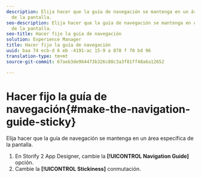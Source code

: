 ```yaml
---
description: Elija hacer que la guía de navegación se mantenga en un área específica
  de la pantalla.
seo-description: Elija hacer que la guía de navegación se mantenga en un área específica
  de la pantalla.
seo-title: Hacer fijo la guía de navegación
solution: Experience Manager
title: Hacer fijo la guía de navegación
uuid: baa 74 ecb-d 6 eb -4191-ac 15-9 a 878 f 70 bd 96
translation-type: tm+mt
source-git-commit: 67aeb3de964473b326c88c3a3f81ff48a6a12652

---
```



# Hacer fijo la guía de navegación{#make-the-navigation-guide-sticky}

Elija hacer que la guía de navegación se mantenga en un área específica de la pantalla.

1. En Storify 2 App Designer, cambie la **[!UICONTROL Navigation Guide]** opción.
1. Cambie la **[!UICONTROL Stickiness]** conmutación.
